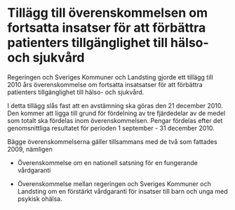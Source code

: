 # Tillägg till överenskommelsen om fortsatta insatser för att förbättra patienters tillgänglighet till hälso- och sjukvård

Regeringen och Sveriges Kommuner och Landsting gjorde ett tillägg till 2010 års överenskommelse om fortsatta insatsatser för att förbättra patienters tillgänglighet till hälso- och sjukvård.

I detta tillägg slås fast att en avstämning ska göras den 21 december 2010. Den kommer att ligga till grund för fördelning av tre fjärdedelar av de medel som totalt ska fördelas inom överenskommelsen. Pengar fördelas efter det genomsnittliga resultatet för perioden 1 september - 31 december 2010.

Bägge överenskommelserna gäller tillsammans med de två som fattades 2009, nämligen

- Överenskommelse om en nationell satsning för en fungerande vårdgaranti

- Överenskommelse mellan regeringen och Sveriges Kommuner och Landsting om en förstärkt vårdgaranti för insatser till barn och unga med psykisk ohälsa.
